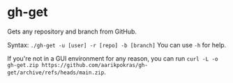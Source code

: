 # gh-get
Gets any repository and branch from GitHub.

Syntax: `./gh-get -u [user] -r [repo] -b [branch]`
You can use `-h` for help.

If you're not in a GUI environment for any reason, you can run `curl -L -o gh-get.zip https://github.com/aarikpokras/gh-get/archive/refs/heads/main.zip`.
